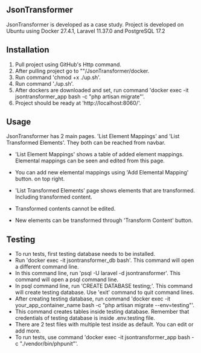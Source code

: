 ## JsonTransformer
JsonTransformer is developed as a case study.
Project is developed on Ubuntu using Docker 27.4.1, Laravel 11.37.0 and PostgreSQL 17.2

## Installation
1) Pull project using GitHub's Http command.
2) After pulling project go to ""/JsonTransformer/docker.
3) Run command 'chmod +x ./up.sh'.
4) Run command './up.sh'.
5) After dockers are downloaded and set, run command 'docker exec -it jsontransformer_app bash -c "php artisan migrate"'.
6) Project should be ready at 'http://localhost:8060/'.

## Usage
JsonTransformer has 2 main pages. 'List Element Mappings' and 'List Transformed Elements'. They both can be reached from navbar.

- 'List Element Mappings' shows a table of added element mappings. Elemental mappings can be seen and edited from this page.
- You can add new elemental mappings using 'Add Elemental Mapping' button. on top right.

- 'List Transformed Elements' page shows elements that are transformed. Including transformed content. 
- Transformed contents cannot be edited.
- New elements can be transformed through 'Transform Content' button.

## Testing
- To run tests, first testing database needs to be installed.
- Run 'docker exec -it jsontransformer_db bash'. This command will open a different command line.
- In this command line, run 'psql -U laravel -d jsontransformer'. This command will open a psql command line.
- In psql command line, run 'CREATE DATABASE testing;'. This command will create testing database. Use 'exit' command to quit command lines.
- After creating testing database, run command 'docker exec -it your_app_container_name bash -c "php artisan migrate --env=testing"'.
- This command creates tables inside testing database. Remember that credentials of testing database is inside .env.testing file.
- There are 2 test files with multiple test inside as default. You can edit or add more.
- To run tests, use command 'docker exec -it jsontransformer_app bash -c "./vendor/bin/phpunit"'.